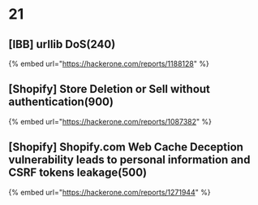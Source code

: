 # 21

## \[IBB] urllib DoS(240)

{% embed url="https://hackerone.com/reports/1188128" %}

## \[Shopify] Store Deletion or Sell without authentication(900)

{% embed url="https://hackerone.com/reports/1087382" %}



## \[Shopify] Shopify.com Web Cache Deception vulnerability leads to personal information and CSRF tokens leakage(500)

{% embed url="https://hackerone.com/reports/1271944" %}

## &#x20;

